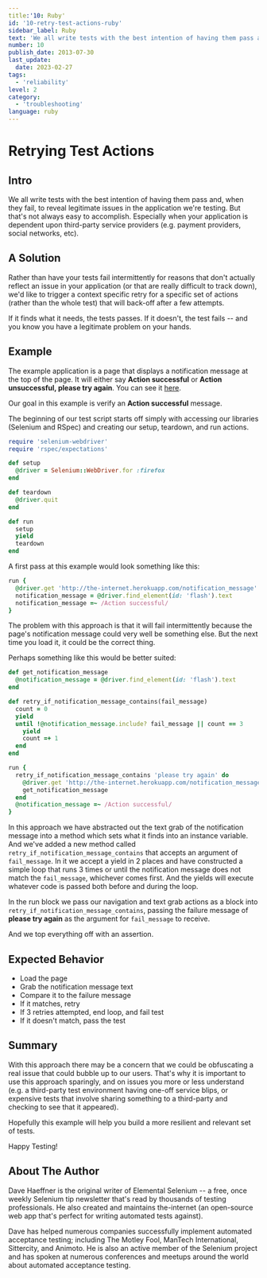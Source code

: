 ```yaml
---
title:'10: Ruby'
id: '10-retry-test-actions-ruby'
sidebar_label: Ruby 
text: 'We all write tests with the best intention of having them pass and, when they fail, to reveal legitimate issues in the application we're testing. But that's not always easy to accomplish. Especially when your application is dependent upon third-party service providers (e.g. payment providers, social networks, etc).'
number: 10
publish_date: 2013-07-30
last_update:
  date: 2023-02-27
tags:
  - 'reliability'
level: 2
category:
  - 'troubleshooting'
language: ruby
---
```


# Retrying Test Actions

## Intro

We all write tests with the best intention of having them pass and, when they fail, to reveal legitimate issues in the application we're testing. But that's not always easy to accomplish. Especially when your application is dependent upon third-party service providers (e.g. payment providers, social networks, etc).

## A Solution

Rather than have your tests fail intermittently for reasons that don't actually reflect an issue in your application (or that are really difficult to track down), we'd like to trigger a context specific retry for a specific set of actions (rather than the whole test) that will back-off after a few attempts.

If it finds what it needs, the tests passes. If it doesn't, the test fails -- and you know you have a legitimate problem on your hands.

## Example

The example application is a page that displays a notification message at the top of the page. It will either say __Action successful__ or __Action unsuccessful, please try again__. You can see it [here](http://the-internet.herokuapp.com/notification_message).

Our goal in this example is verify an __Action successful__ message.

The beginning of our test script starts off simply with accessing our libraries (Selenium and RSpec) and creating our setup, teardown, and run actions.

```ruby
require 'selenium-webdriver'
require 'rspec/expectations'

def setup
  @driver = Selenium::WebDriver.for :firefox
end

def teardown
  @driver.quit
end

def run
  setup
  yield
  teardown
end
```

A first pass at this example would look something like this:

```ruby
run {
  @driver.get 'http://the-internet.herokuapp.com/notification_message'
  notification_message = @driver.find_element(id: 'flash').text
  notification_message =~ /Action successful/
}
```

The problem with this approach is that it will fail intermittently because the page's notification message could very well be something else. But the next time you load it, it could be the correct thing.

Perhaps something like this would be better suited:

```ruby
def get_notification_message
  @notification_message = @driver.find_element(id: 'flash').text
end

def retry_if_notification_message_contains(fail_message)
  count = 0
  yield
  until !@notification_message.include? fail_message || count == 3
    yield
    count =+ 1
  end
end

run {
  retry_if_notification_message_contains 'please try again' do
    @driver.get 'http://the-internet.herokuapp.com/notification_message'
    get_notification_message
  end
  @notification_message =~ /Action successful/
}
```

In this approach we have abstracted out the text grab of the notification message into a method which sets what it finds into an instance variable. And we've added a new method called `retry_if_notification_message_contains` that accepts an argument of `fail_message`. In it we accept a yield in 2 places and have constructed a simple loop that runs 3 times or until the notification message does not match the `fail_message`, whichever comes first. And the yields will execute whatever code is passed both before and during the loop.

In the run block we pass our navigation and text grab actions as a block into `retry_if_notification_message_contains`, passing the failure message of __please try again__ as the argument for `fail_message` to receive.

And we top everything off with an assertion.


## Expected Behavior

+ Load the page
+ Grab the notification message text
+ Compare it to the failure message
+ If it matches, retry
+ If 3 retries attempted, end loop, and fail test
+ If it doesn't match, pass the test

## Summary

With this approach there may be a concern that we could be obfuscating a real issue that could bubble up to our users. That's why it is important to use this approach sparingly, and on issues you more or less understand (e.g. a third-party test environment having one-off service blips, or expensive tests that involve sharing something to a third-party and checking to see that it appeared).

Hopefully this example will help you build a more resilient and relevant set of tests.

Happy Testing!

## About The Author

Dave Haeffner is the original writer of Elemental Selenium -- a free, once weekly Selenium tip newsletter that's read by thousands of testing professionals. He also created and maintains the-internet (an open-source web app that's perfect for writing automated tests against).

Dave has helped numerous companies successfully implement automated acceptance testing; including The Motley Fool, ManTech International, Sittercity, and Animoto. He is also an active member of the Selenium project and has spoken at numerous conferences and meetups around the world about automated acceptance testing.
